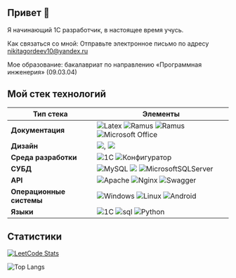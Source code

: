## Привет 👋
Я начинающий 1С разработчик, в настоящее время учусь[]().

Как связаться со мной: Отправьте электронное письмо по адресу [nikitagordeev10@yandex.ru](mailto:nikitagordeev10@yandex.ru)

Мое образование: бакалавриат по направлению «Программная инженерия» (09.03.04)

## Мой стек технологий

| Тип стека | Элементы |
| ---------- | -------- |
| **Документация** |  ![Latex](https://img.shields.io/badge/latex%20-%23008080.svg?&style=for-the-badge&logo=latex&logoColor=white) ![Ramus](https://img.shields.io/badge/-ramus-green?style=for-the-badge&logo=ramus&logoColor=white) ![Ramus](https://img.shields.io/badge/-miro-yellow?style=for-the-badge&logo=MIRO&logoColor=white) ![Microsoft Office](https://img.shields.io/badge/Microsoft_Office-D83B01?style=for-the-badge&logo=microsoft-office&logoColor=white) | 
| **Дизайн** |  ![](https://img.shields.io/badge/figma%20-%23F24E1E.svg?&style=for-the-badge&logo=figma&logoColor=white), ![](https://img.shields.io/badge/adobe%20photoshop%20-%2331A8FF.svg?&style=for-the-badge&logo=adobe%20photoshop&logoColor=white) |
| **Среда разработки** | ![1C](https://img.shields.io/badge/-1С:EDT-yellow?style=for-the-badge&logo=1С:EDT&logoColor=white) ![Конфигуратор ](https://img.shields.io/badge/-Конфигуратор-yellow?style=for-the-badge&logo=Конфигуратор&logoColor=white) |
| **СУБД** |  ![MySQL](https://img.shields.io/badge/mysql-4479A1.svg?style=for-the-badge&logo=mysql&logoColor=white) ![](https://img.shields.io/badge/PostgreSQL-316192?style=for-the-badge&logo=postgresql&logoColor=white) ![MicrosoftSQLServer](https://img.shields.io/badge/Microsoft%20SQL%20Server-CC2927?style=for-the-badge&logo=microsoft%20sql%20server&logoColor=white) |
| **API** |  ![Apache](https://img.shields.io/badge/apache-%23D42029.svg?style=for-the-badge&logo=apache&logoColor=white) ![Nginx](https://img.shields.io/badge/nginx-%23009639.svg?style=for-the-badge&logo=nginx&logoColor=white) ![Swagger](https://img.shields.io/badge/-Swagger-%23Clojure?style=for-the-badge&logo=swagger&logoColor=white) |
| **Операционные системы** | ![Windows](https://img.shields.io/badge/Windows-0078D6?style=for-the-badge&logo=windows&logoColor=white) ![Linux](https://img.shields.io/badge/Linux-FCC624?style=for-the-badge&logo=linux&logoColor=black) ![Android](https://img.shields.io/badge/Android-3DDC84?style=for-the-badge&logo=android&logoColor=white) |
| **Языки** | ![1C](https://img.shields.io/badge/-1C-yellow?style=for-the-badge&logo=1C&logoColor=white) ![sql](https://img.shields.io/badge/-sql-green?style=for-the-badge&logo=sql&logoColor=white) ![Python](https://img.shields.io/badge/python-3670A0?style=for-the-badge&logo=python&logoColor=ffdd54)|

## Статистики

[![LeetCode Stats](https://leetcode.card.workers.dev/nikitagordeev10?theme=dark&font=baloo&extension=null)](https://leetcode.com/u/nikitagordeev10/)

![Top Langs](https://github-readme-stats.vercel.app/api/top-langs/?username=nikitagordeev10&langs_count=15&theme=dark&layout=compact)

